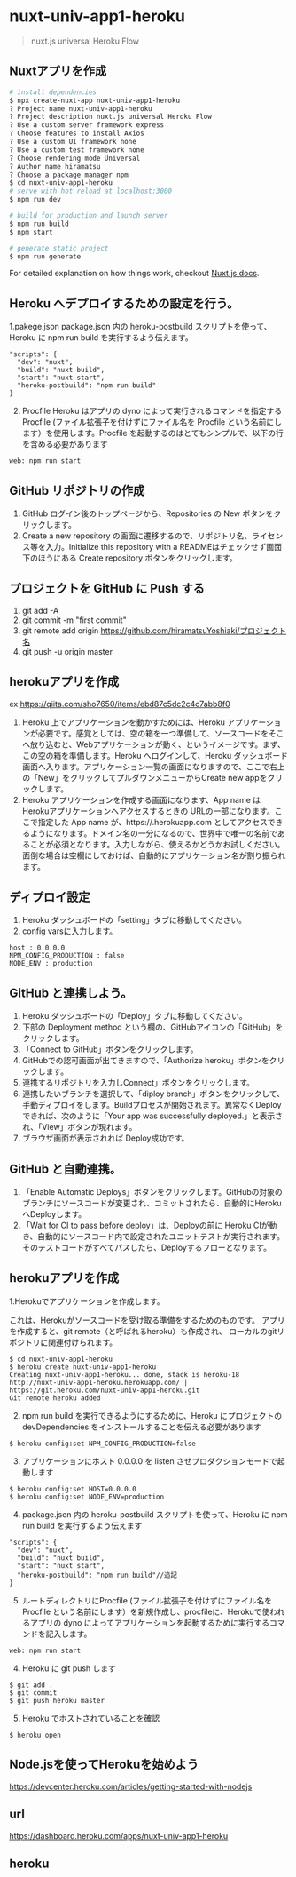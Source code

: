 
# nuxt-univ-app1-heroku

> nuxt.js universal Heroku Flow

## Nuxtアプリを作成

``` bash
# install dependencies
$ npx create-nuxt-app nuxt-univ-app1-heroku
? Project name nuxt-univ-app1-heroku
? Project description nuxt.js universal Heroku Flow
? Use a custom server framework express
? Choose features to install Axios
? Use a custom UI framework none
? Use a custom test framework none
? Choose rendering mode Universal
? Author name hiramatsu
? Choose a package manager npm
$ cd nuxt-univ-app1-heroku
# serve with hot reload at localhost:3000
$ npm run dev

# build for production and launch server
$ npm run build
$ npm start

# generate static project
$ npm run generate
```

For detailed explanation on how things work, checkout [Nuxt.js docs](https://nuxtjs.org).

## Heroku へデプロイするための設定を行う。
1.pakege.json
package.json 内の heroku-postbuild スクリプトを使って、Heroku に npm run build を実行するよう伝えます。
```
"scripts": {
  "dev": "nuxt",
  "build": "nuxt build",
  "start": "nuxt start",
  "heroku-postbuild": "npm run build"
}
```
2. Procfile
Heroku はアプリの dyno によって実行されるコマンドを指定する Procfile (ファイル拡張子を付けずにファイル名を Procfile という名前にします）を使用します。Procfile を起動するのはとてもシンプルで、以下の行を含める必要があります
```
web: npm run start
```

## GitHub リポジトリの作成
1. GitHub ログイン後のトップページから、Repositories の New ボタンをクリックします。
2. Create a new repository の画面に遷移するので、リポジトリ名、ライセンス等を入力。Initialize this repository with a READMEはチェックせず画面下のほうにある Create repository ボタンをクリックします。
 


## プロジェクトを GitHub に Push する
1. git add -A
2. git commit -m "first commit"
3. git remote add origin https://github.com/hiramatsuYoshiaki/プロジェクト名
4. git push -u origin master

## herokuアプリを作成
ex:https://qiita.com/sho7650/items/ebd87c5dc2c4c7abb8f0 
1. Heroku 上でアプリケーションを動かすためには、Heroku アプリケーションが必要です。感覚としては、空の箱を一つ準備して、ソースコードをそこへ放り込むと、Webアプリケーションが動く、というイメージです。まず、この空の箱を準備します。Heroku へログインして、Heroku ダッシュボード画面へ入ります。アプリケーション一覧の画面になりますので、ここで右上の「New」をクリックしてプルダウンメニューからCreate new appをクリックします。 
2. Heroku アプリケーションを作成する画面になります、App name は Herokuアプリケーションへアクセスするときの URLの一部になります。ここで指定した App name が、https://<App name>.herokuapp.com としてアクセスできるようになります。ドメイン名の一分になるので、世界中で唯一の名前であることが必須となります。入力しながら、使えるかどうかお試しください。面倒な場合は空欄にしておけば、自動的にアプリケーション名が割り振られます。 

## ディプロイ設定
1. Heroku ダッシュボードの「setting」タブに移動してください。
2. config varsに入力します。
```
host : 0.0.0.0 
NPM_CONFIG_PRODUCTION : false
NODE_ENV : production 
```


## GitHub と連携しよう。
1. Heroku ダッシュボードの「Deploy」タブに移動してください。
2. 下部の Deployment method という欄の、GitHubアイコンの「GitHub」をクリックします。 
3. 「Connect to GitHub」ボタンをクリックします。 
4. GitHubでの認可画面が出てきますので、「Authorize heroku」ボタンをクリックします。 
5. 連携するリポジトリを入力しConnect」ボタンをクリックします。 
6. 連携したいブランチを選択して、「diploy branch」ボタンをクリックして、手動ディプロイをします。Buildプロセスが開始されます。異常なくDeployできれば、次のように「Your app was successfully deployed.」と表示され、「View」ボタンが現れます。 
7. ブラウザ画面が表示されれば Deploy成功です。 

## GitHub と自動連携。
1. 「Enable Automatic Deploys」ボタンをクリックします。GitHubの対象のブランチにソースコードが変更され、コミットされたら、自動的にHerokuへDeployします。
2. 「Wait for CI to pass before deploy」は、Deployの前に Heroku CIが動き、自動的にソースコード内で設定されたユニットテストが実行されます。そのテストコードがすべてパスしたら、Deployするフローとなります。






























## herokuアプリを作成
1.Herokuでアプリケーションを作成します。 
 
これは、Herokuがソースコードを受け取る準備をするためのものです。 
アプリを作成すると、git remote（と呼ばれるheroku）も作成され、 
ローカルのgitリポジトリに関連付けられます。 
```
$ cd nuxt-univ-app1-heroku
$ heroku create nuxt-univ-app1-heroku
Creating nuxt-univ-app1-heroku... done, stack is heroku-18
http://nuxt-univ-app1-heroku.herokuapp.com/ | https://git.heroku.com/nuxt-univ-app1-heroku.git
Git remote heroku added
```
2. npm run build を実行できるようにするために、Heroku にプロジェクトの devDependencies をインストールすることを伝える必要があります 

```
$ heroku config:set NPM_CONFIG_PRODUCTION=false
```

3. アプリケーションにホスト 0.0.0.0 を listen させプロダクションモードで起動します 
```
$ heroku config:set HOST=0.0.0.0
$ heroku config:set NODE_ENV=production
```

4. package.json 内の heroku-postbuild スクリプトを使って、Heroku に npm run build を実行するよう伝えます
```
"scripts": {
  "dev": "nuxt",
  "build": "nuxt build",
  "start": "nuxt start",
  "heroku-postbuild": "npm run build"//追記
}
```

5. ルートディレクトリにProcfile (ファイル拡張子を付けずにファイル名を Procfile という名前にします）を新規作成し、procfileに、Herokuで使われるアプリの dyno によってアプリケーションを起動するために実行するコマンドを記入します。

```
web: npm run start
```

4. Heroku に git push します
```
$ git add .
$ git commit
$ git push heroku master
```

5. Heroku でホストされていることを確認　
```
$ heroku open
```


## Node.jsを使ってHerokuを始めよう 
https://devcenter.heroku.com/articles/getting-started-with-nodejs

## url
https://dashboard.heroku.com/apps/nuxt-univ-app1-heroku


## heroku
